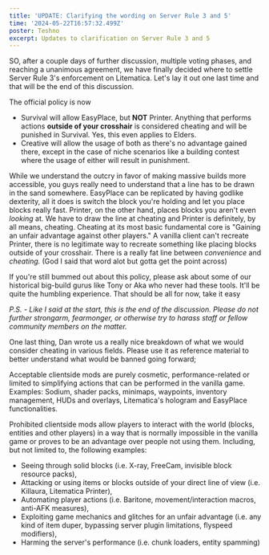 ```yaml
---
title: 'UPDATE: Clarifying the wording on Server Rule 3 and 5'
time: '2024-05-22T16:57:32.499Z'
poster: Teshno
excerpt: Updates to clarification on Server Rule 3 and 5
---
```


SO, after a couple days of further discussion, multiple voting phases, and
reaching a unanimous agreement, we have finally decided where to settle Server
Rule 3's enforcement on Litematica. Let's lay it out one last time and that will
be the end of this discussion.

The official policy is now

- Survival will allow EasyPlace, but **NOT** Printer. Anything that performs
  actions **outside of your crosshair** is considered cheating and will be
  punished in Survival. Yes, this even applies to Elders.
- Creative will allow the usage of both as there's no advantage gained there,
  except in the case of niche scenarios like a building contest where the usage
  of either will result in punishment.

While we understand the outcry in favor of making massive builds more
accessible, you guys really need to understand that a line has to be drawn in
the sand somewhere. EasyPlace can be replicated by having godlike dexterity, all
it does is switch the block you're holding and let you place blocks really fast.
Printer, on the other hand, places blocks you aren't even _looking_ at. We have
to draw the line at cheating and Printer is definitely, by all means, cheating.
Cheating at its most basic fundamental core is "Gaining an unfair advantage
against other players." A vanilla client can't recreate Printer, there is no
legitimate way to recreate something like placing blocks outside of your
crosshair. There is a really fat line between _convenience_ and _cheating._ (God
I said that word alot but gotta get the point across)

If you're still bummed out about this policy, please ask about some of our
historical big-build gurus like Tony or Aka who never had these tools. It'll be
quite the humbling experience. That should be all for now, take it easy

_P.S. - Like I said at the start, this is the end of the discussion. Please do
not further strongarm, fearmonger, or otherwise try to harass staff or fellow
community members on the matter._

One last thing, Dan wrote us a really nice breakdown of what we would consider
cheating in various fields. Please use it as reference material to better
understand what would be banned going forward;

Acceptable clientside mods are purely cosmetic, performance-related or limited
to simplifying actions that can be performed in the vanilla game. Examples:
Sodium, shader packs, minimaps, waypoints, inventory management, HUDs and
overlays, Litematica's hologram and EasyPlace functionalities.

Prohibited clientside mods allow players to interact with the world (blocks,
entities and other players) in a way that is normally impossible in the vanilla
game or proves to be an advantage over people not using them. Including, but not
limited to, the following examples:

- Seeing through solid blocks (i.e. X-ray, FreeCam, invisible block resource
  packs),
- Attacking or using items or blocks outside of your direct line of view (i.e.
  Killaura, Litematica Printer),
- Automating player actions (i.e. Baritone, movement/interaction macros,
  anti-AFK measures),
- Exploiting game mechanics and glitches for an unfair advantage (i.e. any kind
  of item duper, bypassing server plugin limitations, flyspeed modifiers),
- Harming the server's performance (i.e. chunk loaders, entity spamming)
